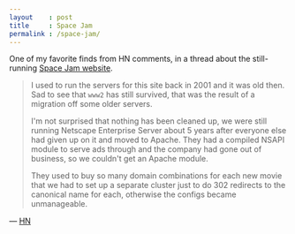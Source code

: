 ```yaml
---
layout    : post
title     : Space Jam
permalink : /space-jam/
---
```


One of my favorite finds from HN comments, in a thread about the still-running
[Space Jam website][space].

> I used to run the servers for this site back in 2001 and it was old then. Sad
> to see that `www2` has still survived, that was the result of a migration off
> some older servers.
> 
> I'm not surprised that nothing has been cleaned up, we were still running
> Netscape Enterprise Server about 5 years after everyone else had given up on
> it and moved to Apache. They had a compiled NSAPI module to serve ads through
> and the company had gone out of business, so we couldn't get an Apache module.
> 
> They used to buy so many domain combinations for each new movie that we had to
> set up a separate cluster just to do 302 redirects to the canonical name for
> each, otherwise the configs became unmanageable.

&mdash; [HN](https://news.ycombinator.com/item?id=5317068)

[space]: http://www2.warnerbros.com/spacejam/movie/jam.htm
